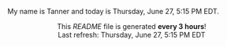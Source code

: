 My name is Tanner and today is Thursday, June 27, 5:15 PM EDT.

<p align="center">This <i>README</i> file is generated <b>every 3 hours</b>!</br>Last refresh: Thursday, June 27, 5:15 PM EDT<br /></p>
